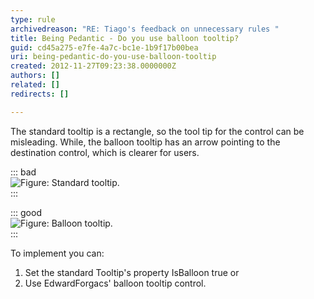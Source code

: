```yaml
---
type: rule
archivedreason: "RE: Tiago's feedback on unnecessary rules "
title: Being Pedantic - Do you use balloon tooltip?
guid: cd45a275-e7fe-4a7c-bc1e-1b9f17b00bea
uri: being-pedantic-do-you-use-balloon-tooltip
created: 2012-11-27T09:23:38.0000000Z
authors: []
related: []
redirects: []

---
```


The standard tooltip is a rectangle, so the tool tip for the control can be misleading. While, the balloon tooltip has an arrow pointing to the destination control, which is clearer for users.

<!--endintro-->


::: bad  
![Figure: Standard tooltip.](/rules/being-pedantic-do-you-use-balloon-tooltip/BadTooltip.gif)  
:::


::: good  
![Figure: Balloon tooltip.](/rules/being-pedantic-do-you-use-balloon-tooltip/GoodTooltip.gif)  
:::

To implement you can:

1. Set the standard Tooltip's property IsBalloon true or
2. Use EdwardForgacs' balloon tooltip control.

